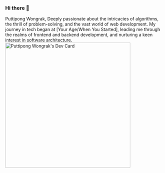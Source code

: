 ### Hi there 👋
Puttipong Wongrak, Deeply passionate about the intricacies of algorithms, the thrill of problem-solving, and the vast world of web development. My journey in tech began at [Your Age/When You Started], leading me through the realms of frontend and backend development, and nurturing a keen interest in software architecture.
<a href="https://app.daily.dev/bigdadz"><img src="https://api.daily.dev/devcards/6c7f26f7c615404ba808ec001d0675c5.png?r=4pg" width="400" alt="Puttipong Wongrak's Dev Card"/></a>

<!--
**bigdadz/bigdadz** is a ✨ _special_ ✨ repository because its `README.md` (this file) appears on your GitHub profile.

Here are some ideas to get you started:

- 🔭 I’m currently working on ...
- 🌱 I’m currently learning ...
- 👯 I’m looking to collaborate on ...
- 🤔 I’m looking for help with ...
- 💬 Ask me about ...
- 📫 How to reach me: ...
- 😄 Pronouns: ...
- ⚡ Fun fact: ...
-->
